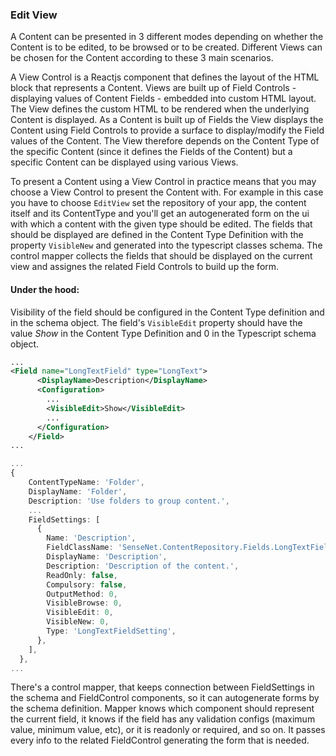 ### Edit View

A Content can be presented in 3 different modes depending on whether the Content is to be edited, to be browsed or to be created. Different Views can be chosen for the Content according to these 3 main scenarios.

A View Control is a Reactjs component that defines the layout of the HTML block that represents a Content. Views are built up of Field Controls - displaying values of Content Fields - embedded into custom HTML layout. The View defines the custom HTML to be rendered when the underlying Content is displayed. As a Content is built up of Fields the View displays the Content using Field Controls to provide a surface to display/modify the Field values of the Content. The View therefore depends on the Content Type of the specific Content (since it defines the Fields of the Content) but a specific Content can be displayed using various Views.

To present a Content using a View Control in practice means that you may choose a View Control to present the Content with. For example in this case you have to choose `EditView` set the repository of your app, the content itself and its ContentType and you'll get an autogenerated form on the ui with which a content with the given type should be edited. The fields that should be displayed are defined in the Content Type Definition with the property `VisibleNew` and generated into the typescript classes schema. The control mapper collects the fields that should be displayed on the current view and assignes the related Field Controls to build up the form.

#### Under the hood:

Visibility of the field should be configured in the Content Type definition and in the schema object. The field's `VisibleEdit` property should have the value _Show_ in the Content Type Definition and 0 in the Typescript schema object.

```xml
...
<Field name="LongTextField" type="LongText">
      <DisplayName>Description</DisplayName>
      <Configuration>
        ...
        <VisibleEdit>Show</VisibleEdit>
        ...
      </Configuration>
    </Field>
...
```

```ts
...
{
    ContentTypeName: 'Folder',
    DisplayName: 'Folder',
    Description: 'Use folders to group content.',
    ...
    FieldSettings: [
      {
        Name: 'Description',
        FieldClassName: 'SenseNet.ContentRepository.Fields.LongTextField',
        DisplayName: 'Description',
        Description: 'Description of the content.',
        ReadOnly: false,
        Compulsory: false,
        OutputMethod: 0,
        VisibleBrowse: 0,
        VisibleEdit: 0,
        VisibleNew: 0,
        Type: 'LongTextFieldSetting',
      },
    ],
  },
...
```

There's a control mapper, that keeps connection between FieldSettings in the schema and FieldControl components, so it can autogenerate forms by the schema definition. Mapper knows which component should represent the current field, it knows if the field has any validation configs (maximum value, minimum value, etc), or it is readonly or required, and so on. It passes every info to the related FieldControl generating the form that is needed.
